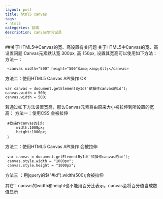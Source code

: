 ```yaml
---
layout: post
title: html5 canvas
tags:
- html5
categories: 前端
description: canvas学习记录
---
```


<!-- more -->


##关于HTML5中Canvas的宽、高设置有关问题
关于HTML5中Canvas的宽、高设置问题
Canvas元素默认宽 300px, 高 150px, 设置其宽高可以使用如下方法：
方法一：
```
 <canvas width="500" height="500"$amp;>amp;$lt;</canvas>
 ```
方法二：使用HTML5 Canvas API操作 OK
```
var canvas = document.getElementById('欲操作canvas的id');
canvas.width = 500;
canvas.width = 500;
```
若通过如下方法设置宽高，那么Canvas元素将由原来大小被拉伸到所设置的宽高：
方法一：使用CSS 会被拉伸
```
 #欲操作canvas的id｛
     width:1000px;
     height:1000px;
 ｝
```
方法二：使用HTML5 Canvas API操作 会被拉伸
```
 var canvas = document.getElementById('欲操作canvas的id');
 canvas.style.width = "1000px";
 canvas.style.height = "1000px";
 ```
方法三 ：用jquery的$("#id").width(500);会被拉伸 

其它：canvas的width和height也不能用百分比表示。canvas会将百分值当成数值显示